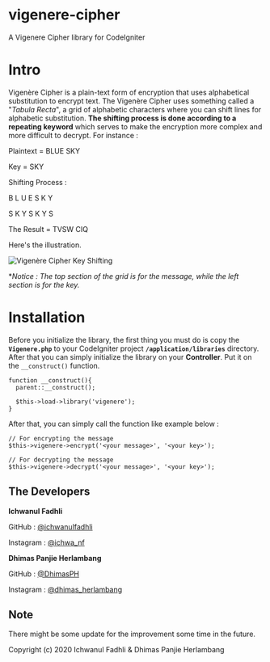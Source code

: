 # vigenere-cipher
A Vigenere Cipher library for CodeIgniter

Intro
=====
Vigenère Cipher is a plain-text form of encryption that uses alphabetical substitution to encrypt text. The Vigenère Cipher uses something called a "*Tabula Recta*", a grid of alphabetic characters where you can shift lines for alphabetic substitution. **The shifting process is done according to a repeating keyword** which serves to make the encryption more complex and more difficult to decrypt. For instance :

Plaintext = BLUE SKY

Key = SKY

Shifting Process :

B   L   U   E   S   K   Y

S   K   Y   S   K   Y   S

The Result = TVSW CIQ

Here's the illustration.

![](https://media.giphy.com/media/jOVoVsBNlwdJr6Y0zX/giphy.gif "Vigenère Cipher Key Shifting")

**Notice : The top section of the grid is for the message, while the left section is for the key.*

Installation
============
Before you initialize the library, the first thing you must do is copy the **`Vigenere.php`** to your CodeIgniter project **`/application/libraries`** directory. After that you can simply initialize the library on your **Controller**. Put it on the `__construct()` function.

```
function __construct(){ 
  parent::__construct();
  
  $this->load->library('vigenere'); 
}
```
After that, you can simply call the function like example below :
```
// For encrypting the message
$this->vigenere->encrypt('<your message>', '<your key>');

// For decrypting the message
$this->vigenere->decrypt('<your message>', '<your key>');
```

The Developers
--------------
**Ichwanul Fadhli**

GitHub    : [@ichwanulfadhli](https://github.com/ichwanulfadhli/)

Instagram : [@ichwa_nf](https://www.instagram.com/ichwa_nf/)

**Dhimas Panjie Herlambang**

GitHub    : [@DhimasPH](https://github.com/DhimasPH/)

Instagram : [@dhimas_herlambang](https://www.instagram.com/dhimas_herlambang/)

Note
----
There might be some update for the improvement some time in the future.

Copyright (c) 2020 Ichwanul Fadhli & Dhimas Panjie Herlambang
